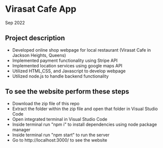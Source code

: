 <h1> Virasat Cafe App </h1>
<p> Sep 2022 </p>

 <h2> Project description </h2>

<ul> 
<li> Developed online shop webpage for local restaurant (Virasat Cafe in Jackson Heights, Queens) </li>
  <li> Implemented payment functionality using Stripe API </li>
  <li> Implemented location services using google maps API </li> 
  <li> Utilized HTML,CSS, and Javascript to develop webpage </li>
  <li> Utilized node.js to handle backend functionality </li> 
 </ul> 

<h2> To see the website perform these steps </h2>

<ul> 
  <li> Download the zip file of this repo </li>
  <li> Extract the folder within the zip file and open that folder in Visual Studio Code </li>
  <li> Open integrated terminal in Visual Studio Code </li>
  <li> Inside terminal run "npm i" to install dependencies using node package manager </li>
  <li> Inside terminal run "npm start" to run the server </li>
  <li> Go to http://localhost:3000/ to see the website </li>
</ul>

